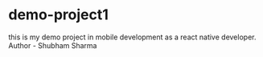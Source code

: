 # demo-project1
this is my demo project in mobile development as a react native developer.
<br>
Author - Shubham Sharma
